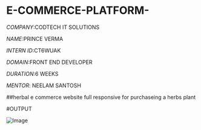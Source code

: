 # E-COMMERCE-PLATFORM-

*COMPANY*:CODTECH IT SOLUTIONS

*NAME*:PRINCE VERMA

*INTERN ID*:CT6WUAK

*DOMAIN*:FRONT END DEVELOPER

*DURATION*:6 WEEKS

*MENTOR*: NEELAM SANTOSH

##herbal e commerce website full responsive for purchaseing a herbs plant  

#OUTPUT

![Image](https://github.com/user-attachments/assets/3e46084f-6f06-4028-b2a1-dcb5dbcc1a8b)

